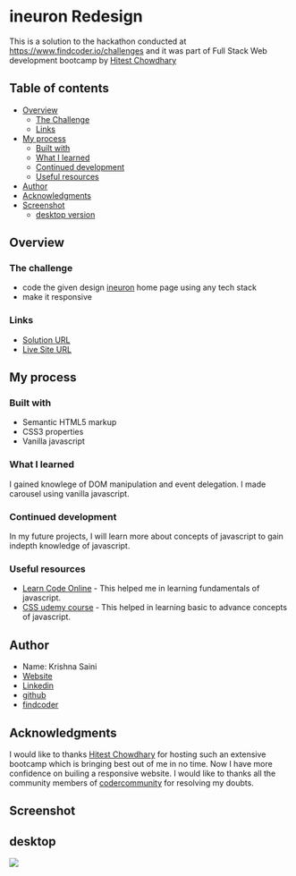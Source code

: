 # ineuron Redesign 
This is a solution to the hackathon conducted at https://www.findcoder.io/challenges and it was part of Full Stack Web development bootcamp by [Hitest Chowdhary](https://www.linkedin.com/in/hiteshchoudhary/?originalSubdomain=in)

## Table of contents

- [Overview](#overview)
  - [The Challenge](#The-challenge)
  - [Links](#links)
- [My process](#my-process)
  - [Built with](#built-with)
  - [What I learned](#what-i-learned)
  - [Continued development](#continued-development)
  - [Useful resources](#useful-resources)
- [Author](#author)
- [Acknowledgments](#acknowledgments)
- [Screenshot](#screenshot)
  - [desktop version](#desktop)

## Overview

### The challenge

- code the given design [ineuron](https://ineuron.ai/) home page using any tech stack
- make it responsive


### Links
-  [Solution URL](https://github.com/krishna-saini/iNueron-Redesign)
-  [Live Site URL](https://ineuron-redesign-by-krishna-saini.netlify.app/)

## My process

### Built with

- Semantic HTML5 markup
- CSS3 properties
- Vanilla javascript

### What I learned
I gained knowlege of DOM manipulation and event delegation. I made carousel using vanilla javascript.

### Continued development
In my future projects, I will learn more about concepts of javascript to gain indepth knowledge of javascript.

### Useful resources

- [Learn Code Online](https://web.learncodeonline.in/) - This helped me in learning fundamentals of javascript.
- [CSS udemy course](https://www.udemy.com/course/the-complete-javascript-course/learn/lecture/22649001?start=15#overview) - This helped in learning basic to advance concepts of javascript.

## Author
- Name: Krishna Saini
- [Website](https://krishna-saini.netlify.app/)
-  [Linkedin](https://www.linkedin.com/in/krishna-saini-39b4126a/)
- [github](https://github.com/krishna-saini)
- [findcoder](https://www.findcoder.io/u/krishnasaini)


## Acknowledgments
I would like to thanks [Hitest Chowdhary](https://www.linkedin.com/in/hiteshchoudhary/?originalSubdomain=in) for hosting such an extensive bootcamp which is bringing best out of me in no time. Now I have more confidence on builing a responsive website.
I would like to thanks all the community members of [codercommunity](https://web.codercommunity.io/) for resolving my doubts. 

## Screenshot
## desktop
![](https://github.com/krishna-saini/iNueron-Redesign/blob/main/assets/img/screenshot%20(1).png)



